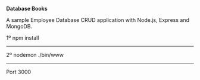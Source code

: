 <strong>Database Books</strong>

A sample Employee Database CRUD application with Node.js, Express and MongoDB.

1º npm install <hr />
2º nodemon ./bin/www <hr />
   Port 3000
